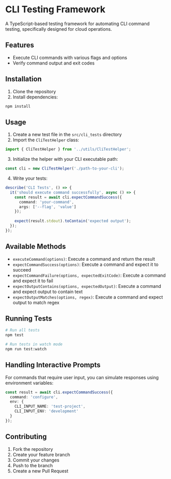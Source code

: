 # CLI Testing Framework

A TypeScript-based testing framework for automating CLI command testing, specifically designed for cloud operations.

## Features

- Execute CLI commands with various flags and options
- Verify command output and exit codes

## Installation

1. Clone the repository
2. Install dependencies:
```bash
npm install
```

## Usage

1. Create a new test file in the `src/cli_tests` directory
2. Import the `CliTestHelper` class:
```typescript
import { CliTestHelper } from '../utils/CliTestHelper';
```

3. Initialize the helper with your CLI executable path:
```typescript
const cli = new CliTestHelper('./path-to-your-cli');
```

4. Write your tests:
```typescript
describe('CLI Tests', () => {
  it('should execute command successfully', async () => {
    const result = await cli.expectCommandSuccess({
      command: 'your-command',
      args: ['--flag', 'value']
    });
    
    expect(result.stdout).toContain('expected output');
  });
});
```

## Available Methods

- `executeCommand(options)`: Execute a command and return the result
- `expectCommandSuccess(options)`: Execute a command and expect it to succeed
- `expectCommandFailure(options, expectedExitCode)`: Execute a command and expect it to fail
- `expectOutputContains(options, expectedOutput)`: Execute a command and expect output to contain text
- `expectOutputMatches(options, regex)`: Execute a command and expect output to match regex

## Running Tests

```bash
# Run all tests
npm test

# Run tests in watch mode
npm run test:watch
```

## Handling Interactive Prompts

For commands that require user input, you can simulate responses using environment variables:

```typescript
const result = await cli.expectCommandSuccess({
  command: 'configure',
  env: {
    CLI_INPUT_NAME: 'test-project',
    CLI_INPUT_ENV: 'development'
  }
});
```

## Contributing

1. Fork the repository
2. Create your feature branch
3. Commit your changes
4. Push to the branch
5. Create a new Pull Request 

